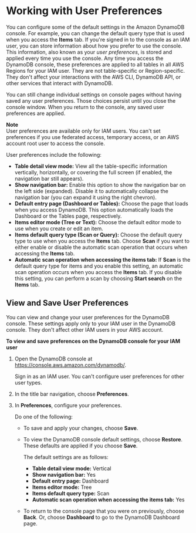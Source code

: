 # Working with User Preferences<a name="user-preferences"></a>

You can configure some of the default settings in the Amazon DynamoDB console\. For example, you can change the default query type that is used when you access the **Items** tab\. If you're signed in to the console as an IAM user, you can store information about how you prefer to use the console\. This information, also known as your *user preferences*, is stored and applied every time you use the console\. Any time you access the DynamoDB console, these preferences are applied to all tables in all AWS Regions for your IAM user\. They are not table\-specific or Region\-specific\. They don't affect your interactions with the AWS CLI, DynamoDB API, or other services that interact with DynamoDB\.

You can still change individual settings on console pages without having saved any user preferences\. Those choices persist until you close the console window\. When you return to the console, any saved user preferences are applied\.

**Note**  
User preferences are available only for IAM users\. You can't set preferences if you use federated access, temporary access, or an AWS account root user to access the console\.

User preferences include the following:
+ **Table detail view mode:** View all the table\-specific information vertically, horizontally, or covering the full screen \(if enabled, the navigation bar still appears\)\. 
+ **Show navigation bar:** Enable this option to show the navigation bar on the left side \(expanded\)\. Disable it to automatically collapse the navigation bar \(you can expand it using the right chevron\)\. 
+ **Default entry page \(Dashboard or Tables\):** Choose the page that loads when you access DynamoDB\. This option automatically loads the Dashboard or the Tables page, respectively\.
+ **Items editor mode \(Tree or Text\):** Choose the default editor mode to use when you create or edit an item\. 
+ **Items default query type \(Scan or Query\):** Choose the default query type to use when you access the **Items** tab\. Choose **Scan** if you want to either enable or disable the automatic scan operation that occurs when accessing the **Items** tab\. 
+ **Automatic scan operation when accessing the items tab:** If **Scan** is the default query type for items and you enable this setting, an automatic scan operation occurs when you access the **Items** tab\. If you disable this setting, you can perform a scan by choosing **Start search** on the **Items** tab\. 

## View and Save User Preferences<a name="user-preferences-how-to"></a>

You can view and change your user preferences for the DynamoDB console\. These settings apply only to your IAM user in the DynamoDB console\. They don't affect other IAM users in your AWS account\. 

**To view and save preferences on the DynamoDB console for your IAM user**

1. Open the DynamoDB console at [https://console\.aws\.amazon\.com/dynamodb/](https://console.aws.amazon.com/dynamodb/)\.

   Sign in as an IAM user\. You can't configure user preferences for other user types\.

1. In the title bar navigation, choose **Preferences**\.

1. In **Preferences**, configure your preferences\.

   Do one of the following:
   + To save and apply your changes, choose **Save**\.
   + To view the DynamoDB console default settings, choose **Restore**\. These defaults are applied if you choose **Save**\. 

     The default settings are as follows:
     + **Table detail view mode:** Vertical
     + **Show navigation bar:** Yes
     + **Default entry page:** Dashboard
     + **Items editor mode:** Tree
     + **Items default query type:** Scan
     + **Automatic scan operation when accessing the items tab:** Yes
   + To return to the console page that you were on previously, choose **Back**\. Or, choose **Dashboard** to go to the DynamoDB Dashboard page\.